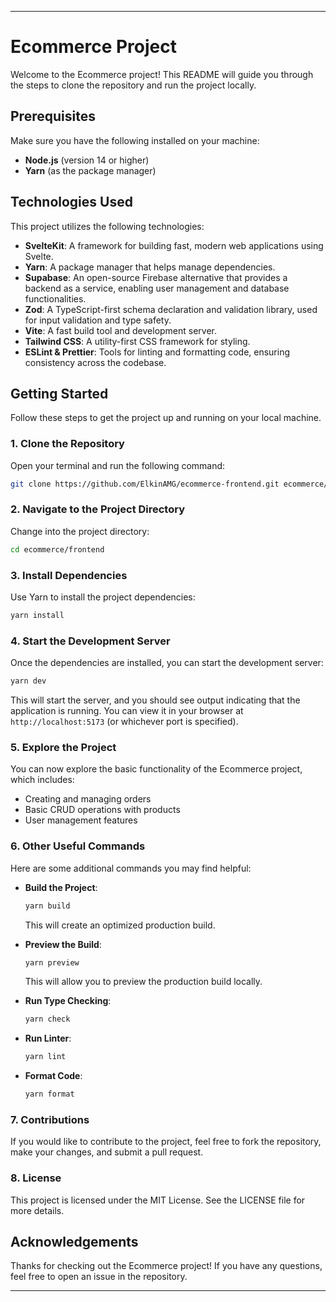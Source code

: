 ---

# Ecommerce Project

Welcome to the Ecommerce project! This README will guide you through the steps to clone the repository and run the project locally. 

## Prerequisites

Make sure you have the following installed on your machine:

- **Node.js** (version 14 or higher)
- **Yarn** (as the package manager)

## Technologies Used

This project utilizes the following technologies:

- **SvelteKit**: A framework for building fast, modern web applications using Svelte.
- **Yarn**: A package manager that helps manage dependencies.
- **Supabase**: An open-source Firebase alternative that provides a backend as a service, enabling user management and database functionalities.
- **Zod**: A TypeScript-first schema declaration and validation library, used for input validation and type safety.
- **Vite**: A fast build tool and development server.
- **Tailwind CSS**: A utility-first CSS framework for styling.
- **ESLint & Prettier**: Tools for linting and formatting code, ensuring consistency across the codebase.

## Getting Started

Follow these steps to get the project up and running on your local machine.

### 1. Clone the Repository

Open your terminal and run the following command:

```bash
git clone https://github.com/ElkinAMG/ecommerce-frontend.git ecommerce/frontend
```

### 2. Navigate to the Project Directory

Change into the project directory:

```bash
cd ecommerce/frontend
```

### 3. Install Dependencies

Use Yarn to install the project dependencies:

```bash
yarn install
```

### 4. Start the Development Server

Once the dependencies are installed, you can start the development server:

```bash
yarn dev
```

This will start the server, and you should see output indicating that the application is running. You can view it in your browser at `http://localhost:5173` (or whichever port is specified).

### 5. Explore the Project

You can now explore the basic functionality of the Ecommerce project, which includes:

- Creating and managing orders
- Basic CRUD operations with products
- User management features

### 6. Other Useful Commands

Here are some additional commands you may find helpful:

- **Build the Project**:
  ```bash
  yarn build
  ```
  This will create an optimized production build.

- **Preview the Build**:
  ```bash
  yarn preview
  ```
  This will allow you to preview the production build locally.

- **Run Type Checking**:
  ```bash
  yarn check
  ```

- **Run Linter**:
  ```bash
  yarn lint
  ```

- **Format Code**:
  ```bash
  yarn format
  ```

### 7. Contributions

If you would like to contribute to the project, feel free to fork the repository, make your changes, and submit a pull request.

### 8. License

This project is licensed under the MIT License. See the LICENSE file for more details.

## Acknowledgements

Thanks for checking out the Ecommerce project! If you have any questions, feel free to open an issue in the repository.

---